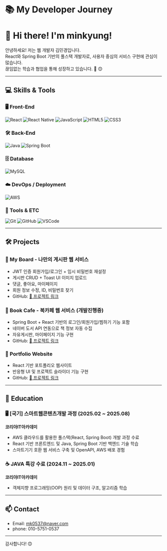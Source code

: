 # 📚 My Developer Journey

# 👋 Hi there! I'm minkyung!

안녕하세요! 저는 웹 개발자 김민경입니다.  
React와 Spring Boot 기반의 풀스택 개발자로, 사용자 중심의 서비스 구현에 관심이 많습니다.  
끊임없는 학습과 협업을 통해 성장하고 있습니다. 🚀 😊

---

## 💻 Skills & Tools

### 🖥️ Front-End
![React](https://img.shields.io/badge/React-61DAFB?style=flat&logo=react)
![React Native](https://img.shields.io/badge/React_Native-20232A?style=flat&logo=react&logoColor=61DAFB)
![JavaScript](https://img.shields.io/badge/JavaScript-F7DF1E?style=flat&logo=javascript&logoColor=black)
![HTML5](https://img.shields.io/badge/HTML5-E34F26?style=flat&logo=html5&logoColor=white)
![CSS3](https://img.shields.io/badge/CSS3-1572B6?style=flat&logo=css3&logoColor=white)

### 🛠️ Back-End
![Java](https://img.shields.io/badge/Java-007396?style=flat&logo=java&logoColor=white)
![Spring Boot](https://img.shields.io/badge/Spring_Boot-6DB33F?style=flat&logo=springboot&logoColor=white)

### 🗄️ Database
![MySQL](https://img.shields.io/badge/MySQL-4479A1?style=flat&logo=mysql&logoColor=white)

### ☁️ DevOps / Deployment
![AWS](https://img.shields.io/badge/AWS-232F3E?style=flat&logo=amazonaws&logoColor=white)

### 🧰 Tools & ETC
![Git](https://img.shields.io/badge/Git-F05032?style=flat&logo=git&logoColor=white)
![GitHub](https://img.shields.io/badge/GitHub-181717?style=flat&logo=github&logoColor=white)
![VSCode](https://img.shields.io/badge/VSCode-007ACC?style=flat&logo=visualstudiocode&logoColor=white)


---

## 🛠️ Projects

### 📌 My Board - 나만의 게시판 웹 서비스
- JWT 인증 회원가입/로그인 + 임시 비밀번호 재설정
- 게시판 CRUD + Toast UI 이미지 업로드
- 댓글, 좋아요, 마이페이지
- 회원 정보 수정, ID, 비밀번호 찾기
- GitHub: [🔗 프로젝트 링크](https://github.com/mk0537/my-login-react-app-deploy)

### 📌 Book Cafe - 북카페 웹 서비스 (개발진행중)
- Spring Boot + React 기반의 로그인/회원가입/찜하기 기능 포함
- 네이버 도서 API 연동으로 책 정보 자동 수집
- 자유게시판, 마이페이지 기능 구현
- GitHub: [🔗 프로젝트 링크](https://github.com/mk0537/book-cafe-react-app)

### 📌 Portfolio Website
- React 기반 포트폴리오 웹사이트
- 반응형 UI 및 프로젝트 슬라이더 기능 구현
- GitHub: [🔗 프로젝트 링크](https://github.com/mk0537/my-portfolio-react-app)

---

## 📘 Education

### 🖥️ [국기] 스마트웹콘텐츠개발 과정 (2025.02 ~ 2025.08)
**코리아IT아카데미**  
- AWS 클라우드를 활용한 풀스택(React, Spring Boot) 개발 과정 수료  
- React 기반 프론트엔드 및 Java, Spring Boot 기반 백엔드 기술 학습  
- 스마트기기 호환 웹 서비스 구축 및 OpenAPI, AWS 배포 경험

### ☕ JAVA 특강 수료 (2024.11 ~ 2025.01)
**코리아IT아카데미**  
- 객체지향 프로그래밍(OOP) 원리 및 데이터 구조, 알고리즘 학습

---

## 📫 Contact

- Email: mk0537@naver.com 
- phone: 010-5751-0537

---

감사합니다! 😊
